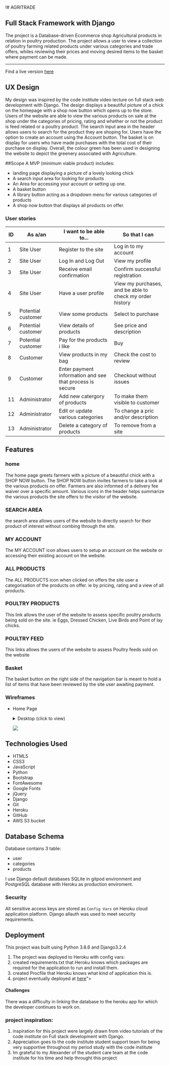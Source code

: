 !# AGRITRADE
## Full Stack Framework with Django



The project is a Database-driven Ecommerce shop Agricultural products in relation in poultry production.
The project allows a user to view a collection of poultry farming related products under various categories and trade offers, 
whiles reviewing their prices and moving desired items to the basket where payment can be made.

<hr>
Find a live version <a href="http://ami.responsivedesign.is/?url=https://jd-agritrade.herokuapp.com/">here</a>


## UX Design

My design was inspired by the code institute video lecture on full stack web development with Django. 
The design displays a beautiful picture of a chick on the homepage with a shop now button which opens up to the store.
Users of the website are able to view the various products on sale at the shop under the categories of pricing, rating and whether or
not the product is feed related or a poultry product. 
The search input area in the header allows users to search for the product they are shoping for.
Users have the option to create an account using the Account button. 
The basket is on display for users who have made purchases with the total cost of their purchase on display.
Overall, the colour green has been used in designing the website to depict the greenery associated with Agriculture.


##Scope
A MVP (minimum viable product) includes:

- landing page displaying a picture of a lovely looking chick 
- A search input area for looking for products
- An Area for accessing your account or setting up one.
- A basket button 
- A library button acting as a dropdown menu for various categories of products
- A shop now button that displays all products on offer.


### User stories

**ID** | **As a/an** | **I want to be able to...** | **So that I can**
--- | --- | --- | ---
1 | Site User | Register to the site | Log in to my account 
2 | Site User | Log In and Log Out | View my profile
3 | Site User | Receive email confirmation | Confirm successful registration
4 | Site User | Have a user profile | View my purchases, and be able to check my order history
5 | Potential customer | View some products | Select to purchase
6 | Potential customer | View details of products | See price and description
7 | Potential customer | Pay for the products i like | Buy
8 | Customer | View products in my bag | Check the cost to review
9 | Customer | Enter payment information and see that process is secure | Checkout without issues
11 | Administrator | Add new catergory of products | To make them visible to customer
12 | Administrator | Edit or update various categories | To change a pric and/or description 
13 | Administrator | Delete a category of products | To remove from a site

## Features

### home

The home page greets farmers with a picture of a beautiful chick with a SHOP NOW button. 
The SHOP NOW button invites farmers to take a look at the various products on offer.
Farmers are also informed of a delivery fee waiver over a specific amount.
Various icons in the header helps summarize the various products the site offers to the visitor of the website.

### SEARCH AREA 

the search area allows users of the website to directly search for their product of interest without combing through the site.

### MY ACCOUNT

The MY ACCOUNT icon allows users to setup an account on the website or accessing their existing account on the website.

### ALL PRODUCTS 

The ALL PRODUCTS icon when clicked on offers the site user a categorisation of the products on offer. 
ie by pricing, rating and a view of all products.

### POULTRY PRODUCTS 

This link allows the user of the website to assess specific poultry products being sold on the site.
ie Eggs, Dressed Chicken, Live Birds and Point of lay chicks.

### POULTRY FEED 

This links allows the users of the website to assess Poultry feeds sold on the website

### Basket

The basket button on the right side of the navigation bar is meant to hold a list of items 
that have been reviewed by the site user awaiting payment.

### Wireframes

- Home Page

    <details><summary>Desktop (click to view)</summary>

    ![](<iframe style="border: 1px solid rgba(0, 0, 0, 0.1);" width="800" height="450" src="https://www.figma.com/embed?embed_host=share&url=https%3A%2F%2Fwww.figma.com%2Ffile%2F9eOMIaCWLS6u7WBXtREDNX%2Fcraftstore%3Fnode-id%3D1%253A27" allowfullscreen></iframe>)
    </details>
    
    
    ![](static/images/Wireframe.png)
    </details>
## Technologies Used

- HTML5
- CSS3
- JavaScript
- Python
- Bootstrap
- FontAwesome
- Google Fonts
- jQuery
- Django
- Git
- Heroku
- GitHub
- AWS S3 bucket

## Database Schema

Database contains 3 table:
- user
- categories
- products

I use Django default databases SQLite in gitpod environment and PostgreSQL database with Heroku as production enviroment.


### Security

All sensitive access keys are stored as `Config Vars` on Heroku cloud application platform.
Django allauth was used to meet security requirements.

## Deployment
This project was built using Python 3.8.6 and Django3.2.4
1. The project was deployed to Heroku with config vars:
1. created requirements.txt that Heroku knows which packages are required for the application to run and install them.
1. created Procfile that Heroku knows what kind of application this is.
1. project eventually deployed at 
<a href="https://jd-agritrade.herokuapp.com/">here</a>">

#### Challenges 

There was a difficulty in linking the database to the heroku app for which the developer continues to work on.

### project inspiration: 

1. inspiration for this project were largely drawn from video tutorials of the code institute on Full stack development with Django. 
1. Appreciation goes to the code institute student support team for being very supportive throughout my period
   study with the code institute
1. Im grateful to my Alexander of the student care team at the code institute for his time and help throught this project 


